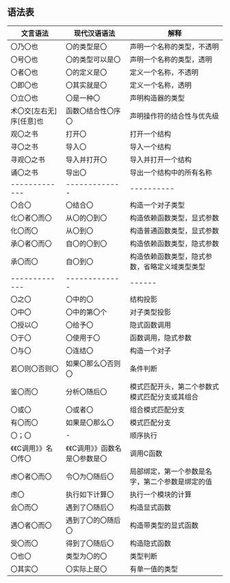 
## 语法表

| 文言语法           | 现代汉语语法 | 解释 | 
| ------------- |-------------| ------|
| 〇乃〇也 |  〇的类型是〇 | 声明一个名称的类型，不透明 |
| 〇号〇也 |  〇的类型可以是〇 | 声明一个名称的类型，透明 |
| 〇者〇也 |  〇的定义是〇 | 定义一个名称，不透明 |
| 〇即〇也 |  〇其实就是〇 | 定义一个名称，透明 |
| 〇立〇也 |  〇是一种〇 |  声明构造器的类型 |
| 术〇交[左右无]序[任意]也 | 函数〇结合性〇序〇 | 声明操作符的结合性与优先级 |
 | 观〇之书 |  打开〇 | 打开一个结构 |
 | 寻〇之书 |  导入〇 | 导入一个结构 |
 | 寻观〇之书 |  导入并打开〇 | 导入并打开一个结构 |
 | 诵〇之书 |  导出〇 | 导出一个结构中的所有名称 |
| ------------- |-------------|  ---------- |
  |〇合〇 | 〇结合〇  |  构造一个对子类型 |
| 化〇者〇而〇 | 从〇的〇到〇 | 构造依赖函数类型，显式参数 |
  |化〇而〇 | 从〇到〇 |  构造普通函数类型，显式参数 | 
| 承〇者〇而〇 | 自〇的〇到〇 | 构造依赖函数类型，隐式参数 |
| 承〇而〇 | 自〇到〇 | 构造依赖函数类型，隐式参数，省略定义域类型类型 |
| ------------- |-------------|  ------ |
|〇之〇| 〇中的〇 | 结构投影 | 
|〇中〇| 〇中的第〇个 | 对子类型投影 |
|〇授以〇| 〇给予〇 | 隐式函数调用 |
 |〇于〇| 〇使用于〇 | 函数调用，隐式参数 |
 |〇与〇| 〇连结〇 | 构造一个对子 |
   |若〇则〇否则〇| 如果〇那么〇否则〇 | 条件判断 |
   |鉴〇而〇| 分析〇随后〇 | 模式匹配开头，第二个参数式模式匹配分支或其组合 |
   |〇或〇| 〇或者〇 | 组合模式匹配分支 |
   |有〇而〇| 如果是〇那么〇 | 模式匹配分支 |
|〇；〇| - | 顺序执行 |
|《《C调用》》名〇传〇 | 《《C调用》》函数名是〇参数是〇 | 调用C函数 |
|虑〇者〇而〇| 令〇为〇随后〇 | 局部绑定，第一个参数是名字，第二个参数是绑定的值 |
|虑〇| 执行如下计算〇 | 执行一个模块的计算 |
|会〇而〇| 遇到了〇随后〇 | 构造显式函数 |
|遇〇者〇而〇| 遇到了〇的〇随后〇 | 构造带类型的显式函数 |
|受〇而〇| 得到了〇随后〇| 构造隐式函数 |
|〇也〇| 类型为〇的〇| 类型判断 |
|〇其实〇| 〇实际上是〇| 有单一值的类型 |
